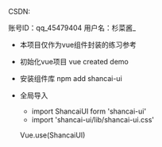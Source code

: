 CSDN:

账号ID：qq_45479404
用户名：杉菜酱_
 
- 本项目仅作为vue组件封装的练习参考
 
- 初始化vue项目
    vue created demo
 
- 安装组件库
    npm add shancai-ui
 
- 全局导入
    - import ShancaiUI form 'shancai-ui'
    - import 'shancai-ui/lib/shancai-ui.css'
 
    Vue.use(ShancaiUI)